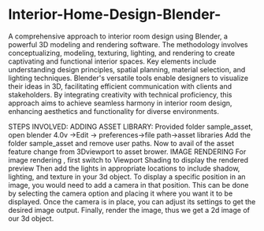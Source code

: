 # Interior-Home-Design-Blender-

A comprehensive approach to interior room design using Blender, a powerful 3D modeling and rendering software. The methodology involves conceptualizing, modeling, texturing, lighting, and rendering to create captivating and functional interior spaces. Key elements include understanding design principles, spatial planning, material selection, and lighting techniques. Blender's versatile tools enable designers to visualize their ideas in 3D, facilitating efficient communication with clients and stakeholders. By integrating creativity with technical proficiency, this approach aims to achieve seamless harmony in interior room design, enhancing aesthetics and functionality for diverse environments.

STEPS INVOLVED:
ADDING ASSET LIBRARY:
Provided folder sample_asset, 
open blender 4.0v ->Edit -> preferences->file path->asset libraries
Add the folder sample_asset and remove user paths.
Now to avail of the asset feature change from 3Dviewport to asset brower.
IMAGE RENDERING
For image rendering , first switch to Viewport Shading to display the rendered preview
Then add the lights in appropriate locations to include shadow, lighting, and texture in your 3d object.
To display a specific position in an image, you would need to add a camera in that position. This can be done by selecting the camera option and placing it where you want it to be displayed. Once the camera is in place, you can adjust its settings to get the desired image output.
Finally, render the image, thus we get a 2d image of our 3d object.


